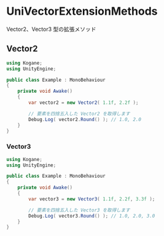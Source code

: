 # UniVectorExtensionMethods

Vector2、Vector3 型の拡張メソッド

## Vector2

```cs
using Kogane;
using UnityEngine;

public class Example : MonoBehaviour
{
    private void Awake()
    {
        var vector2 = new Vector2( 1.1f, 2.2f );

        // 要素を四捨五入した Vector2 を取得します
        Debug.Log( vector2.Round() ); // 1.0, 2.0
    }
}
```

### Vector3

```cs
using Kogane;
using UnityEngine;

public class Example : MonoBehaviour
{
    private void Awake()
    {
        var vector3 = new Vector3( 1.1f, 2.2f, 3.3f );

        // 要素を四捨五入した Vector3 を取得します
        Debug.Log( vector3.Round() ); // 1.0, 2.0, 3.0
    }
}
```
